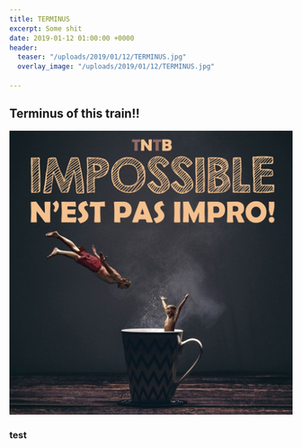 ```yaml
---
title: TERMINUS
excerpt: Some shit
date: 2019-01-12 01:00:00 +0000
header:
  teaser: "/uploads/2019/01/12/TERMINUS.jpg"
  overlay_image: "/uploads/2019/01/12/TERMINUS.jpg"

---
```

## Terminus of this train!!

![](/uploads/2018/12/03/intro.jpg)

### test
